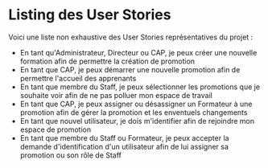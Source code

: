 # Listing des User Stories

Voici une liste non exhaustive des User Stories représentatives du projet :

- En tant qu'Administrateur, Directeur ou CAP, je peux créer une nouvelle formation afin de permettre la création de promotion
- En tant que CAP, je peux démarrer une nouvelle promotion afin de permettre l'accueil des apprenants
- En tant que membre du Staff, je peux sélectionner les promotions que je souhaite voir afin de ne pas polluer mon espace de travail
- En tant que CAP, je peux assigner ou désassigner un Formateur à une promotion afin de gérer la promotion et les enventuels changements
- En tant que nouvel utilisateur, je dois m'identifier afin de rejoindre mon espace de promotion
- En tant que membre du Staff ou Formateur, je peux accepter la demande d'identification d'un utilisateur afin de lui assigner sa promotion ou son rôle de Staff